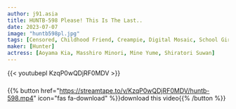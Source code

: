 ```yaml
---
author: j91.asia
title: HUNTB-598 Please! This Is The Last..
date: 2023-07-07
image: "huntb598pl.jpg"
tags: [Censored, Childhood Friend, Creampie, Digital Mosaic, School Girls, School Uniform]
maker: [Hunter]
actress: [Aoyama Kia, Masshiro Minori, Mine Yume, Shiratori Suwan]
---
```



{{< youtubepl KzqP0wQDjRF0MDV >}}
###

{{% button href="https://streamtape.to/v/KzqP0wQDjRF0MDV/huntb-598.mp4" icon="fas fa-download" %}}download this video{{% /button %}}


